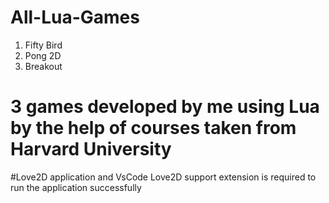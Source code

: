 # All-Lua-Games

1. Fifty Bird
2. Pong 2D
3. Breakout

# 3 games developed by me using Lua by the help of courses taken from Harvard University
#Love2D application and VsCode Love2D support extension is required to run the application successfully
